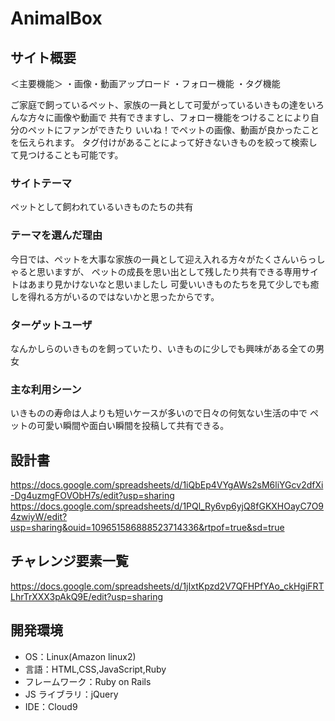 # AnimalBox

## サイト概要

＜主要機能＞
・画像・動画アップロード
・フォロー機能
・タグ機能

ご家庭で飼っているペット、家族の一員として可愛がっているいきもの達をいろんな方々に画像や動画で
共有できますし、フォロー機能をつけることにより自分のペットにファンができたり
いいね！でペットの画像、動画が良かったことを伝えられます。
タグ付けがあることによって好きないきものを絞って検索して見つけることも可能です。

### サイトテーマ

ペットとして飼われているいきものたちの共有

### テーマを選んだ理由

今日では、ペットを大事な家族の一員として迎え入れる方々がたくさんいらっしゃると思いますが、
ペットの成長を思い出として残したり共有できる専用サイトはあまり見かけないなと思いましたし
可愛いいきものたちを見て少しでも癒しを得れる方がいるのではないかと思ったからです。

### ターゲットユーザ

なんかしらのいきものを飼っていたり、いきものに少しでも興味がある全ての男女

### 主な利用シーン

いきものの寿命は人よりも短いケースが多いので日々の何気ない生活の中で
ペットの可愛い瞬間や面白い瞬間を投稿して共有できる。

## 設計書
https://docs.google.com/spreadsheets/d/1iQbEp4VYgAWs2sM6liYGcv2dfXi-Dg4uzmgFOVObH7s/edit?usp=sharing
https://docs.google.com/spreadsheets/d/1PQl_Ry6vp6yjQ8fGKXHOayC7O94zwiyW/edit?usp=sharing&ouid=109651586888523714336&rtpof=true&sd=true


## チャレンジ要素一覧

https://docs.google.com/spreadsheets/d/1jIxtKpzd2V7QFHPfYAo_ckHgiFRTLhrTrXXX3pAkQ9E/edit?usp=sharing

## 開発環境

- OS：Linux(Amazon linux2)
- 言語：HTML,CSS,JavaScript,Ruby
- フレームワーク：Ruby on Rails
- JS ライブラリ：jQuery
- IDE：Cloud9
